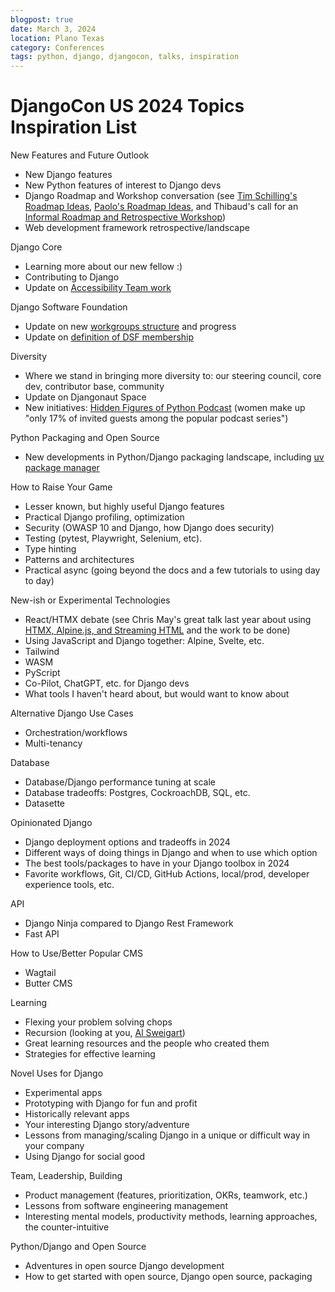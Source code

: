 ```yaml
---
blogpost: true
date: March 3, 2024
location: Plano Texas
category: Conferences
tags: python, django, djangocon, talks, inspiration
---
```


# DjangoCon US 2024 Topics Inspiration List

New Features and Future Outlook
* New Django features
* New Python features of interest to Django devs
* Django Roadmap and Workshop conversation (see [Tim Schilling's Roadmap Ideas](https://www.better-simple.com/django/2024/01/25/informal-django-roadmap/), [Paolo's Roadmap Ideas](https://www.paulox.net/2024/01/19/my-django-roadmap-ideas/), and Thibaud's call for an [Informal Roadmap and Retrospective Workshop](https://forum.djangoproject.com/t/informal-roadmap-retrospective-workshops-for-django/26835 ))
* Web development framework retrospective/landscape

Django Core
* Learning more about our new fellow :)
* Contributing to Django
* Update on [Accessibility Team work](https://www.djangoproject.com/weblog/2024/feb/10/django-accessibility-in-2023-and-beyond/)

Django Software Foundation
* Update on new [workgroups structure](https://github.com/django/dsf-working-groups) and progress
* Update on [definition of DSF membership](https://www.djangoproject.com/weblog/2024/jan/10/dsf-membership/)

Diversity
* Where we stand in bringing more diversity to: our steering council, core dev, contributor base, community
* Update on Djangonaut Space
* New initiatives: [Hidden Figures of Python Podcast](https://pypodcats.live/) (women make up "only 17% of invited guests among the popular podcast series")

Python Packaging and Open Source
* New developments in Python/Django packaging landscape, including [uv package manager](https://github.com/astral-sh/uv)

How to Raise Your Game
* Lesser known, but highly useful Django features
* Practical Django profiling, optimization
* Security (OWASP 10 and Django, how Django does security)
* Testing (pytest, Playwright, Selenium, etc). 
* Type hinting
* Patterns and architectures
* Practical async (going beyond the docs and a few tutorials to using day to day)

New-ish or Experimental Technologies
* React/HTMX debate (see Chris May's great talk last year about using [HTMX, Alpine.js, and Streaming HTML](https://youtu.be/kYV8K71pY64?si=JQLO3HGPo87Sef41) and the work to be done)
* Using JavaScript and Django together: Alpine, Svelte, etc. 
* Tailwind
* WASM
* PyScript
* Co-Pilot, ChatGPT, etc. for Django devs 
* What tools I haven't heard about, but would want to know about

Alternative Django Use Cases
* Orchestration/workflows
* Multi-tenancy

Database
* Database/Django performance tuning at scale
* Database tradeoffs: Postgres, CockroachDB, SQL, etc. 
* Datasette

Opinionated Django
* Django deployment options and tradeoffs in 2024
* Different ways of doing things in Django and when to use which option
* The best tools/packages to have in your Django toolbox in 2024
* Favorite workflows, Git, CI/CD, GitHub Actions, local/prod, developer experience tools, etc. 

API
* Django Ninja compared to Django Rest Framework
* Fast API

How to Use/Better Popular CMS
* Wagtail
* Butter CMS

Learning
* Flexing your problem solving chops
* Recursion (looking at you, [Al Sweigart](https://nostarch.com/recursive-book-recursion))
* Great learning resources and the people who created them
* Strategies for effective learning
  
Novel Uses for Django
* Experimental apps
* Prototyping with Django for fun and profit
* Historically relevant apps
* Your interesting Django story/adventure
* Lessons from managing/scaling Django in a unique or difficult way in your company
* Using Django for social good

Team, Leadership, Building
* Product management (features, prioritization, OKRs, teamwork, etc.)
* Lessons from software engineering management
* Interesting mental models, productivity methods, learning approaches, the counter-intuitive

Python/Django and Open Source
* Adventures in open source Django development
* How to get started with open source, Django open source, packaging

<!--
For even more ideas, see my fellow DEFNA Board Member Jeff Triplett's [list](https://jefftriplett.com/2023/djangocon-us-talks-i-d-like-to-see-2023-edition/).
-->
